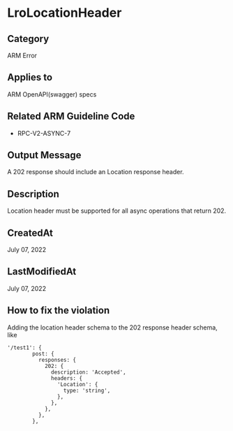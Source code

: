 # LroLocationHeader

## Category

ARM Error

## Applies to

ARM OpenAPI(swagger) specs

## Related ARM Guideline Code

- RPC-V2-ASYNC-7

## Output Message

A 202 response should include an Location response header.

## Description

Location header must be supported for all async operations that return 202.

## CreatedAt

July 07, 2022

## LastModifiedAt

July 07, 2022

## How to fix the violation

Adding the location header schema to the 202 response header schema, like

```
'/test1': {
        post: {
          responses: {
            202: {
              description: 'Accepted',
              headers: {
                'Location': {
                  type: 'string',
                },
              },
            },
          },
        },
```
